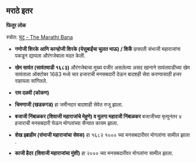 
## मराठे इतर



**फितूर लोक**

स्त्रोत: [युटू - The Marathi Bana](https://www.youtube.com/watch?v=E4frLAWgAS0)

- **गणोजी शिरके आणि कान्होजी शिरके (येसुबाईंचा चुलत भाऊ) / शिर्के**
  छत्रपती संभाजी महाराजांना पकडून द्यायला औरंगजेबाला मदत केली.

- **खेम सावंत (सावंतवाडी १६८३)**
औरंगजेबाचा मुख्य वजीर असलेल्या असद खानाने सावंतवाडीच्या खेम सावंताला ऑक्टोबर 1683 मध्ये चार हजाराची मनसबदारी देऊन बादशही सेवा करण्यासाठी हजर राहायला सांगितले.

- **राम दळवी (कोकण)**

- **चिमणाजी (खडकगड)**
  हा जमीनदार बादशाही सेवेत रुजू झाला.

- **बजाजी निंबाळकर (शिवाजी महाराजांचे मेहुणे) व मुलगा महादजी निंबाळकर**
बजाजीच्या मृत्युनंतर ४ हजाराची मनसबदारी घेऊन मोगलांच्या सैन्यात कायम झाला.

- **शेख इब्राहीम (संभाजी महाराजांचा सेवक)**
हा १६८२ १००० च्या मनसबदारीवर मोगलांना सामील झाला .

- **काजी हैदर (शिवाजी महाराजांचा मुंशी)**
हा २००० च्या मनसबदारीवर मोगलांना सामील झाला.
